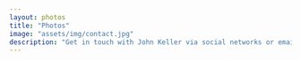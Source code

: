 ```yaml
---
layout: photos
title: "Photos"
image: "assets/img/contact.jpg"
description: "Get in touch with John Keller via social networks or email."
---
```

